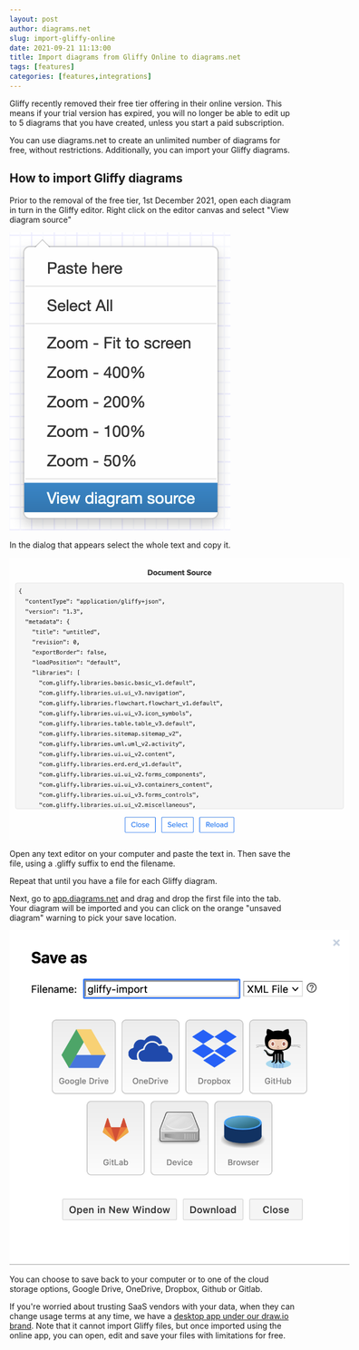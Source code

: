 ```yaml
---
layout: post
author: diagrams.net
slug: import-gliffy-online
date: 2021-09-21 11:13:00
title: Import diagrams from Gliffy Online to diagrams.net
tags: [features]
categories: [features,integrations]
---
```


Gliffy recently removed their free tier offering in their online version. This means if your trial version has expired, you will no longer be able to edit up to 5 diagrams that you have created, unless you start a paid subscription.

You can use diagrams.net to create an unlimited number of diagrams for free, without restrictions. Additionally, you can import your Gliffy diagrams.

## How to import Gliffy diagrams

Prior to the removal of the free tier, 1st December 2021, open each diagram in turn in the Gliffy editor. Right click on the editor canvas and select "View diagram source"

<img src="/assets/img/blog/gliffy-view-diagrams-source.png" style="width=100%;max-width:600px;height:auto;" alt="The right-click menu in the Gliffy editor, with the view diagram source option selected">

In the dialog that appears select the whole text and copy it.

<img src="/assets/img/blog/gliffy-diagram-model.png" style="width=100%;max-width:600px;height:auto;" alt="The data model display dialog in Gliffy, showing the data representing the diagram">

Open any text editor on your computer and paste the text in. Then save the file, using a .gliffy suffix to end the filename.

Repeat that until you have a file for each Gliffy diagram.

Next, go to [app.diagrams.net](https://app.diagrams.net) and drag and drop the first file into the tab. Your diagram will be imported and you can click on the orange "unsaved diagram" warning to pick your save location.

<img src="/assets/img/blog/diagrams-net-save-dialog.png" style="width=100%;max-width:600px;height:auto;" alt="The save option dialog in diagrams.net. At the top is a text field to type in the file name. Below are various storage options to select.">

You can choose to save back to your computer or to one of the cloud storage options, Google Drive, OneDrive, Dropbox, Github or Gitlab.

If you're worried about trusting SaaS vendors with your data, when they can change usage terms at any time, we have a [desktop app under our draw.io brand](https://get.diagrams.net). Note that it cannot import Gliffy files, but once imported using the online app, you can open, edit and save your files with limitations for free.
